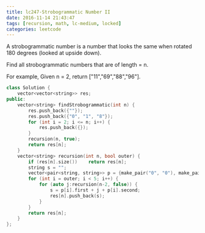 ```yaml
---
title: lc247-Strobogrammatic Number II
date: 2016-11-14 21:43:47
tags: [recursion, math, lc-medium, locked]
categories: leetcode
---
```


A strobogrammatic number is a number that looks the same when rotated 180 degrees (looked at upside down).

Find all strobogrammatic numbers that are of length = n.

For example,
Given n = 2, return ["11","69","88","96"].



```c++
class Solution {
    vector<vector<string>> res;
public:
    vector<string> findStrobogrammatic(int n) {
        res.push_back({""});
        res.push_back({"0", "1", "8"});
        for (int i = 2; i <= n; i++) {
            res.push_back({});
        }
        recursion(n, true);
        return res[n];
    }
    vector<string> recursion(int n, bool outer) {
        if (res[n].size())    return res[n];
        string s = "";
        vector<pair<string, string>> p = {make_pair("0", "0"), make_pair("1","1"), make_pair("6", "9"), make_pair("8", "8"), make_pair("9", "6")};
        for (int i = outer; i < 5; i++) {
            for (auto j:recursion(n-2, false)) {
                s = p[i].first + j + p[i].second;
                res[n].push_back(s);
            }
        }
        return res[n];
    }
};
```